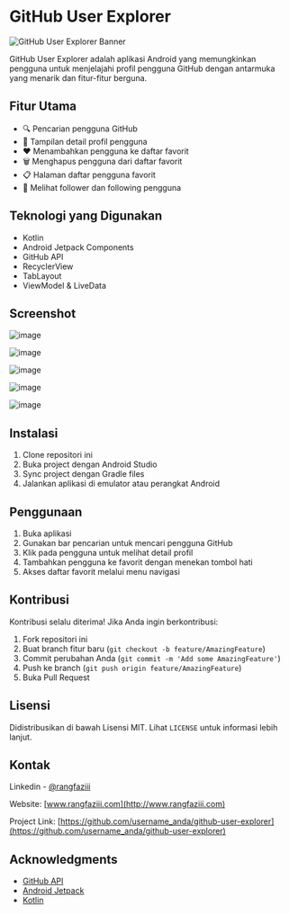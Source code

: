 # GitHub User Explorer

![GitHub User Explorer Banner](link_ke_banner_anda.png)

GitHub User Explorer adalah aplikasi Android yang memungkinkan pengguna untuk menjelajahi profil pengguna GitHub dengan antarmuka yang menarik dan fitur-fitur berguna.

## Fitur Utama

- 🔍 Pencarian pengguna GitHub
- 👤 Tampilan detail profil pengguna
- ❤️ Menambahkan pengguna ke daftar favorit
- 🗑️ Menghapus pengguna dari daftar favorit
- 📋 Halaman daftar pengguna favorit
- 👥 Melihat follower dan following pengguna

## Teknologi yang Digunakan

- Kotlin
- Android Jetpack Components
- GitHub API
- RecyclerView
- TabLayout
- ViewModel & LiveData

## Screenshot

![image](https://github.com/RanggaNf/githubuser/assets/142804080/592face8-1957-4430-9ea3-431786dd6f34)

![image](https://github.com/RanggaNf/githubuser/assets/142804080/d7727d90-3517-4295-aacb-c4d89e3bcfd3)

![image](https://github.com/RanggaNf/githubuser/assets/142804080/0ea6b664-f913-4760-bf6a-86bcf30164d5)

![image](https://github.com/RanggaNf/githubuser/assets/142804080/911ab33c-4bc9-4ace-846d-4466ef01e3ab)

![image](https://github.com/RanggaNf/githubuser/assets/142804080/d2ad6203-d1a2-45da-8ccc-30008d42601b)




## Instalasi

1. Clone repositori ini
2. Buka project dengan Android Studio
3. Sync project dengan Gradle files
4. Jalankan aplikasi di emulator atau perangkat Android

## Penggunaan

1. Buka aplikasi
2. Gunakan bar pencarian untuk mencari pengguna GitHub
3. Klik pada pengguna untuk melihat detail profil
4. Tambahkan pengguna ke favorit dengan menekan tombol hati
5. Akses daftar favorit melalui menu navigasi

## Kontribusi

Kontribusi selalu diterima! Jika Anda ingin berkontribusi:

1. Fork repositori ini
2. Buat branch fitur baru (`git checkout -b feature/AmazingFeature`)
3. Commit perubahan Anda (`git commit -m 'Add some AmazingFeature'`)
4. Push ke branch (`git push origin feature/AmazingFeature`)
5. Buka Pull Request

## Lisensi

Didistribusikan di bawah Lisensi MIT. Lihat `LICENSE` untuk informasi lebih lanjut.

## Kontak

Linkedin - [@rangfaziii](https://www.linkedin.com/in/rangfaziii/)

Website: [www.rangfaziii.com](http://www.rangfaziii.com)

Project Link: [https://github.com/username_anda/github-user-explorer](https://github.com/username_anda/github-user-explorer)

## Acknowledgments

- [GitHub API](https://docs.github.com/en/rest)
- [Android Jetpack](https://developer.android.com/jetpack)
- [Kotlin](https://kotlinlang.org/)

